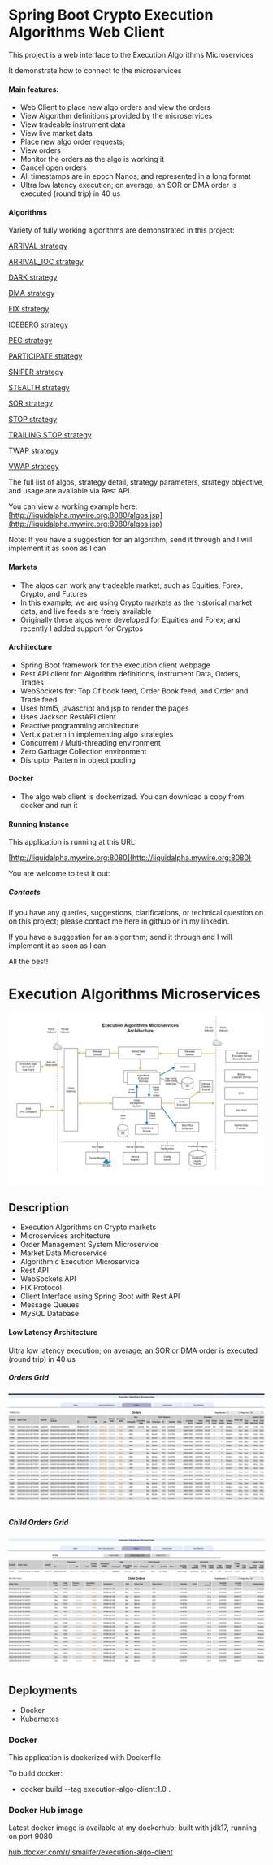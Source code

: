 # Spring Boot Crypto Execution Algorithms Web Client

This project is a web interface to the Execution Algorithms Microservices

It demonstrate how to connect to the microservices


#### Main features:
- Web Client to place new algo orders and view the orders
- View Algorithm definitions provided by the microservices
- View tradeable instrument data
- View live market data
- Place new algo order requests;
- View orders
- Monitor the orders as the algo is working it
- Cancel open orders
- All timestamps are in epoch Nanos; and represented in a long format
- Ultra low latency execution; on average; an SOR or DMA order is executed (round trip) in 40 us


#### Algorithms
Variety of fully working algorithms are demonstrated in this project:

[ARRIVAL strategy](docs/ARRIVAL-strategy.md)

[ARRIVAL_IOC strategy](docs/ARRIVAL_IOC-strategy.md)

[DARK strategy](docs/DARK-strategy.md)

[DMA strategy](docs/DMA-strategy.md)

[FIX strategy](docs/FIX-strategy.md)

[ICEBERG strategy](docs/ICEBERG-strategy.md)

[PEG strategy](docs/PEG-strategy.md)

[PARTICIPATE strategy](docs/PARTICIPATE-strategy.md)

[SNIPER strategy](docs/SNIPER-strategy.md)

[STEALTH strategy](docs/STEALTH-strategy.md)

[SOR strategy](docs/SOR-strategy.md)

[STOP strategy](docs/STOP-strategy.md)

[TRAILING STOP strategy](docs/TRAILING_STOP-strategy.md)

[TWAP strategy](docs/TWAP-strategy.md) 

[VWAP strategy](docs/VWAP-strategy.md)



The full list of algos, strategy detail, strategy parameters, strategy objective, and usage
are available via Rest API.

You can view a working example here:
[http://liquidalpha.mywire.org:8080/algos.jsp](http://liquidalpha.mywire.org:8080/algos.jsp)

Note: If you have a suggestion for an algorithm; send it through and I will implement it as soon as I can

#### Markets
- The algos can work any tradeable market; such as Equities, Forex, Crypto, and Futures
- In this example; we are using Crypto markets as the historical market data, and live feeds are freely available
- Originally these algos were developed for Equities and Forex; and recently I added support for Cryptos

#### Architecture
- Spring Boot framework for the execution client webpage
- Rest API client for: Algorithm definitions, Instrument Data, Orders, Trades
- WebSockets for: Top Of book feed, Order Book feed, and Order and Trade feed
- Uses html5, javascript and jsp to render the pages
- Uses Jackson RestAPI client
- Reactive programming architecture
- Vert.x pattern in implementing algo strategies
- Concurrent / Multi-threading environment
- Zero Garbage Collection environment
- Disruptor Pattern in object pooling


#### Docker
- The algo web client is dockerrized. You can download a copy from docker and run it

#### Running Instance
This application is running at this URL:

[http://liquidalpha.mywire.org:8080](http://liquidalpha.mywire.org:8080)

You are welcome to test it out:


##### Contacts
If you have any queries, suggestions, clarifications, or technical question on on this project;
please contact me here in github or in my linkedin.

If you have a suggestion for an algorithm; send it through and I will implement it as soon as I can

All the best!




# Execution Algorithms Microservices

![plot](./docs/images/algo-architecture.png)



## Description
- Execution Algorithms on Crypto markets
- Microservices architecture
- Order Management System Microservice
- Market Data Microservice
- Algorithmic Execution Microservice
- Rest API
- WebSockets API
- FIX Protocol 
- Client Interface using Spring Boot with Rest API
- Message Queues
- MySQL Database

#### Low Latency Architecture
Ultra low latency execution; on average; an SOR or DMA order is executed (round trip) in 40 us

##### Orders Grid
![plot](./docs/images/orders-grid.png)

##### Child Orders Grid
![plot](./docs/images/child-orders-grid.png)



## Deployments
- Docker
- Kubernetes

### Docker
This application is dockerized with Dockerfile

To build docker:

- docker build --tag execution-algo-client:1.0 .

### Docker Hub image

Latest docker image is available at my dockerhub; built with jdk17, running on port 9080

[hub.docker.com/r/ismailfer/execution-algo-client](https://hub.docker.com/r/ismailfer/execution-algo-client)







